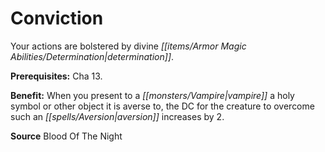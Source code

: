 ﻿---
cssclass: [feats]

---
# Conviction

Your actions are bolstered by divine _[[items/Armor Magic Abilities/Determination|determination]]_.

**Prerequisites:** Cha 13.

**Benefit:** When you present to a _[[monsters/Vampire|vampire]]_ a holy symbol or other object it is averse to, the DC for the creature to overcome such an _[[spells/Aversion|aversion]]_ increases by 2.

**Source** Blood Of The Night